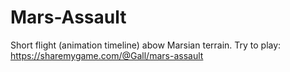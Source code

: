 # Mars-Assault
Short flight (animation timeline) abow Marsian terrain.
Try to play:
https://sharemygame.com/@Gall/mars-assault
